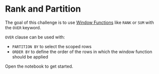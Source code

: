 # Rank and Partition

The goal of this challenge is to use [Window Functions](https://mode.com/sql-tutorial/sql-window-functions/) like `RANK` or `SUM` with the `OVER` keyword.

`OVER` clause can be used with:
- `PARTITION BY` to select the scoped rows
- `ORDER BY` to define the order of the rows in which the window function should be applied

Open the notebook to get started.
